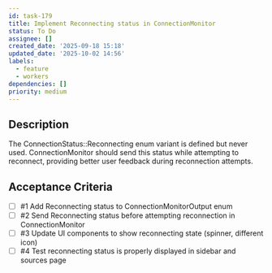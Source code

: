 ```yaml
---
id: task-179
title: Implement Reconnecting status in ConnectionMonitor
status: To Do
assignee: []
created_date: '2025-09-18 15:18'
updated_date: '2025-10-02 14:56'
labels:
  - feature
  - workers
dependencies: []
priority: medium
---
```


## Description

The ConnectionStatus::Reconnecting enum variant is defined but never used. ConnectionMonitor should send this status while attempting to reconnect, providing better user feedback during reconnection attempts.

## Acceptance Criteria
<!-- AC:BEGIN -->
- [ ] #1 Add Reconnecting status to ConnectionMonitorOutput enum
- [ ] #2 Send Reconnecting status before attempting reconnection in ConnectionMonitor
- [ ] #3 Update UI components to show reconnecting state (spinner, different icon)
- [ ] #4 Test reconnecting status is properly displayed in sidebar and sources page
<!-- AC:END -->
